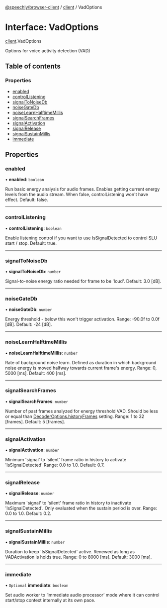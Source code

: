 [@speechly/browser-client](../README.md) / [client](../modules/client.md) / VadOptions

# Interface: VadOptions

[client](../modules/client.md).VadOptions

Options for voice activity detection (VAD)

## Table of contents

### Properties

- [enabled](client.VadOptions.md#enabled)
- [controlListening](client.VadOptions.md#controllistening)
- [signalToNoiseDb](client.VadOptions.md#signaltonoisedb)
- [noiseGateDb](client.VadOptions.md#noisegatedb)
- [noiseLearnHalftimeMillis](client.VadOptions.md#noiselearnhalftimemillis)
- [signalSearchFrames](client.VadOptions.md#signalsearchframes)
- [signalActivation](client.VadOptions.md#signalactivation)
- [signalRelease](client.VadOptions.md#signalrelease)
- [signalSustainMillis](client.VadOptions.md#signalsustainmillis)
- [immediate](client.VadOptions.md#immediate)

## Properties

### enabled

• **enabled**: `boolean`

Run basic energy analysis for audio frames.
Enables getting current energy levels from the audio stream. When false, controlListening won't have effect.
Default: false.

___

### controlListening

• **controlListening**: `boolean`

Enable listening control if you want to use IsSignalDetected to control SLU start / stop.
Default: true.

___

### signalToNoiseDb

• **signalToNoiseDb**: `number`

Signal-to-noise energy ratio needed for frame to be 'loud'.
Default: 3.0 [dB].

___

### noiseGateDb

• **noiseGateDb**: `number`

Energy threshold - below this won't trigger activation.
Range: -90.0f to 0.0f [dB]. Default: -24 [dB].

___

### noiseLearnHalftimeMillis

• **noiseLearnHalftimeMillis**: `number`

Rate of background noise learn. Defined as duration in which background noise energy is moved halfway towards current frame's energy.
Range: 0, 5000 [ms]. Default: 400 [ms].

___

### signalSearchFrames

• **signalSearchFrames**: `number`

Number of past frames analyzed for energy threshold VAD. Should be less or equal than [DecoderOptions.historyFrames](client.DecoderOptions.md#historyframes) setting.
Range: 1 to 32 [frames]. Default: 5 [frames].

___

### signalActivation

• **signalActivation**: `number`

Minimum 'signal' to 'silent' frame ratio in history to activate 'IsSignalDetected'
Range: 0.0 to 1.0. Default: 0.7.

___

### signalRelease

• **signalRelease**: `number`

Maximum 'signal' to 'silent' frame ratio in history to inactivate 'IsSignalDetected'. Only evaluated when the sustain period is over.
Range: 0.0 to 1.0. Default: 0.2.

___

### signalSustainMillis

• **signalSustainMillis**: `number`

Duration to keep 'IsSignalDetected' active. Renewed as long as VADActivation is holds true.
Range: 0 to 8000 [ms]. Default: 3000 [ms].

___

### immediate

• `Optional` **immediate**: `boolean`

Set audio worker
to ‘immediate audio processor’ mode where it can control start/stop context internally at its own pace.
